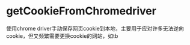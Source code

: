 # getCookieFromChromedriver
使用chrome driver手动保存网页cookie到本地，主要用于应对许多无法逆向cookie，但又频繁需要更换cookie的网站，如tb
